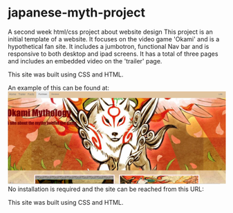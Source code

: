 # japanese-myth-project
A second week html/css project about website design
This project is an initial template of a website. It focuses on the video game 'Okami' and is a hypothetical fan site.
It includes a jumbotron, functional Nav bar and is responsive to both desktop and ipad screens. It has a total of three pages and includes an embedded video on the 'trailer' page.

This site was built using CSS and HTML.

An example of this can be found at: ![an example of the website](Okami.PNG)
No installation is required and the site can be reached from this URL:

This site was built using CSS and HTML.
